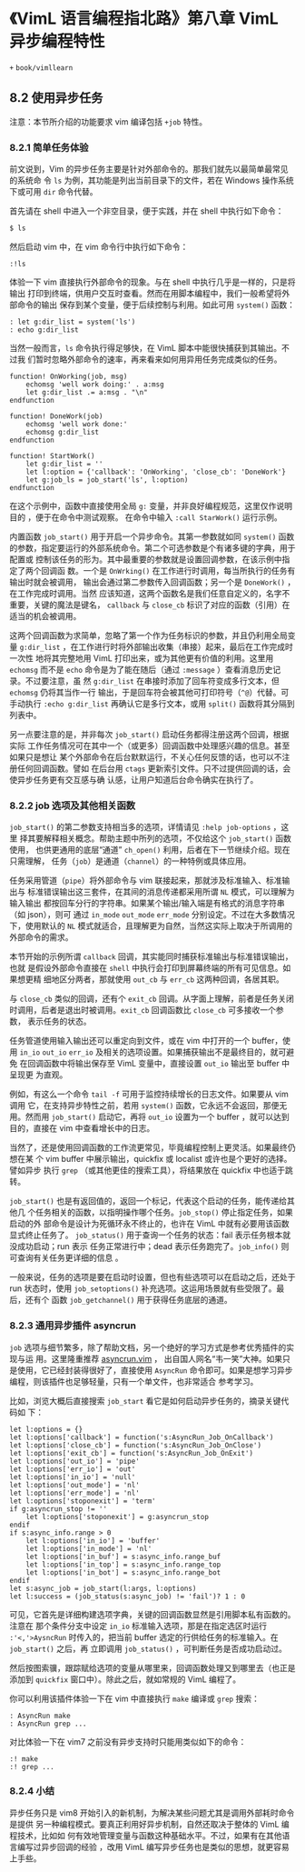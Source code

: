 # 《VimL 语言编程指北路》第八章 VimL 异步编程特性
`+` `book/vimllearn`

## 8.2 使用异步任务

注意：本节所介绍的功能要求 vim 编译包括 `+job` 特性。

### 8.2.1 简单任务体验

前文说到，Vim 的异步任务主要是针对外部命令的。那我们就先以最简单最常见的系统命
令 `ls` 为例，其功能是列出当前目录下的文件，若在 Windows 操作系统下或可用 `dir` 
命令代替。

首先请在 shell 中进入一个非空目录，便于实践，并在 shell 中执行如下命令：
```bash
$ ls
```

然后启动 vim 中，在 vim 命令行中执行如下命令：
```vim
:!ls
```

体验一下 vim 直接执行外部命令的现象。与在 shell 中执行几乎是一样的，只是将输出
打印到终端，供用户交互时查看。然而在用脚本编程中，我们一般希望将外部命令的输出
保存到某个变量，便于后续控制与利用。如此可用 `system()` 函数：

```vim
: let g:dir_list = system('ls')
: echo g:dir_list
```

当然一般而言，`ls` 命令执行得足够快，在 VimL 脚本中能很快捕获到其输出。不过我
们暂时忽略外部命令的速率，再来看来如何用异用任务完成类似的任务。

```vim
function! OnWorking(job, msg)
    echomsg 'well work doing:' . a:msg
    let g:dir_list .= a:msg . "\n"
endfunction

function! DoneWork(job)
    echomsg 'well work done:'
    echomsg g:dir_list
endfunction

function! StartWork()
    let g:dir_list = ''
    let l:option = {'callback': 'OnWorking', 'close_cb': 'DoneWork'}
    let g:job_ls = job_start('ls', l:option)
endfunction
```

在这个示例中，函数中直接使用全局 `g:` 变量，并非良好编程规范，这里仅作说明目的
，便于在命令中测试观察。 在命令中输入 `:call StarWork()` 运行示例。

内置函数 `job_start()` 用于开启一个异步命令。其第一参数就如同 `system()` 函数
的参数，指定要运行的外部系统命令。第二个可选参数是个有诸多键的字典，用于配置或
控制该任务的形为。其中最重要的参数就是设置回调参数，在该示例中指定了两个回调函
数。一个是 `OnWrking()` 在工作进行时调用，每当所执行的任务有输出时就会被调用，
输出会通过第二参数传入回调函数；另一个是 `DoneWork()` ，在工作完成时调用。当然
应该知道，这两个函数名是我们任意自定义的，名字不重要，关键的魔法是键名，
`callback` 与 `close_cb` 标识了对应的函数（引用）在适当的机会被调用。

这两个回调函数为求简单，忽略了第一个作为任务标识的参数，并且仍利用全局变量
`g:dir_list` ，在工作进行时将外部输出收集（串接）起来，最后在工作完成时一次性
地将其完整地用 VimL 打印出来，或为其他更有价值的利用。这里用 `echomsg` 而不是
`echo` 命令是为了能在随后（通过 `:message` ）查看消息历史记录。不过要注意，虽
然 `g:dir_list` 在串接时添加了回车符变成多行文本，但 `echomsg` 仍将其当作一行
输出，于是回车符会被其他可打印符号（`^@`）代替。可手动执行 `:echo g:dir_list`
再确认它是多行文本，或用 `split()` 函数将其分隔到列表中。

另一点要注意的是，并非每次 `job_start()` 启动任务都得注册这两个回调，根据实际
工作任务情况可在其中一个（或更多）回调函数中处理感兴趣的信息。甚至如果只是想让
某个外部命令在后台默默运行，不关心任何反馈的话，也可以不注册任何回调函数。譬如
在后台用 `ctags` 更新索引文件。只不过提供回调的话，会使异步任务更有交互感与确
认感，让用户知道后台命令确实在执行了。

### 8.2.2 job 选项及其他相关函数

`job_start()` 的第二参数支持相当多的选项，详情请见 `:help job-options` ，这里
择其要解释相关概念。帮助主题中所列的选项，不仅给这个 `job_start()` 函数使用，
也供更通用的底层“通道” `ch_open()` 利用，后者在下一节继续介绍。现在只需理解，
任务（`job`）是通道（`channel`）的一种特例或具体应用。

任务采用管道（`pipe`）将外部命令与 vim 联接起来，那就涉及标准输入、标准输出与
标准错误输出这三套件，在其间的消息传递都采用所谓 `NL` 模式，可以理解为输入输出
都按回车分行的字符串。如果某个输出/输入端是有格式的消息字符串（如 json），则可
通过 `in_mode` `out_mode` `err_mode` 分别设定。不过在大多数情况下，使用默认的
`NL` 模式就适合，且理解更为自然，当然这实际上取决于所调用的外部命令的需求。

本节开始的示例所谓 `callback` 回调，其实能同时捕获标准输出与标准错误输出，也就
是假设外部命令直接在 `shell` 中执行会打印到屏幕终端的所有可见信息。如果想更精
细地区分两者，那就使用 `out_cb` 与 `err_cb` 这两种回调，各居其职。

与 `close_cb` 类似的回调，还有个 `exit_cb` 回调。从字面上理解，前者是任务关闭
时调用，后者是退出时被调用。`exit_cb` 回调函数比 `close_cb` 可多接收一个参数，
表示任务的状态。

任务管道使用输入输出还可以重定向到文件，或在 vim 中打开的一个 buffer，使用
`in_io` `out_io` `err_io` 及相关的选项设置。如果捕获输出不是最终目的，就可避免
在回调函数中将输出保存至 VimL 变量中，直接设置 `out_io` 输出至 buffer 中呈现更
为直观。

例如，有这么一个命令 `tail -f` 可用于监控持续增长的日志文件。如果要从 vim 调用
它，在支持异步特性之前，若用 `system()` 函数，它永远不会返回，那便无用。然而用
`job_start()` 启动它，再将 `out_io` 设置为一个 buffer ，就可以达到目的，直接在
vim 中查看增长中的日志。

当然了，还是使用回调函数的工作流更常见，毕竟编程控制上更灵活。如果最终仍想在某
个 vim buffer 中展示输出，quickfix 或 localist 或许也是个更好的选择。譬如异步
执行 `grep` （或其他更佳的搜索工具），将结果放在 quickfix 中也适于跳转。

`job_start()` 也是有返回值的，返回一个标记，代表这个启动的任务，能传递给其他几
个任务相关的函数，以指明操作哪个任务。`job_stop()` 停止指定任务，如果启动的外
部命令是设计为死循环永不终止的，也许在 VimL 中就有必要用该函数显式终止任务了。
`job_status()` 用于查询一个任务的状态：fail 表示任务根本就没成功启动；run 表示
任务正常进行中；dead 表示任务跑完了。`job_info()` 则可查询有关任务更详细的信息
。

一般来说，任务的选项是要在启动时设置，但也有些选项可以在启动之后，还处于 run
状态时，使用 `job_setoptions()` 补充选项。这运用场景就有些受限了。最后，还有个
函数 `job_getchannel()` 用于获得任务底层的通道。

### 8.2.3 通用异步插件 asyncrun

`job` 选项与细节繁多，除了帮助文档，另一个绝好的学习方式是参考优秀插件的实现与运
用。这里隆重推荐 [asyncrun.vim](https://github.com/skywind3000/asyncrun.vim) ，
出自国人网名“韦一笑”大神。如果只是使用，它已经封装得很好了，直接使用 `AsyncRun` 
命令即可。如果是想学习异步编程，则该插件也足够轻量，只有一个单文件，也非常适合
参考学习。

比如，浏览大概后直接搜索 `job_start` 看它是如何启动异步任务的，摘录关键代码如
下：

```vim
let l:options = {}
let l:options['callback'] = function('s:AsyncRun_Job_OnCallback')
let l:options['close_cb'] = function('s:AsyncRun_Job_OnClose')
let l:options['exit_cb'] = function('s:AsyncRun_Job_OnExit')
let l:options['out_io'] = 'pipe'
let l:options['err_io'] = 'out'
let l:options['in_io'] = 'null'
let l:options['out_mode'] = 'nl'
let l:options['err_mode'] = 'nl'
let l:options['stoponexit'] = 'term'
if g:asyncrun_stop != ''
    let l:options['stoponexit'] = g:asyncrun_stop
endif
if s:async_info.range > 0
    let l:options['in_io'] = 'buffer'
    let l:options['in_mode'] = 'nl'
    let l:options['in_buf'] = s:async_info.range_buf
    let l:options['in_top'] = s:async_info.range_top
    let l:options['in_bot'] = s:async_info.range_bot
endif
let s:async_job = job_start(l:args, l:options)
let l:success = (job_status(s:async_job) != 'fail')? 1 : 0
```

可见，它首先是详细构建选项字典，关键的回调函数显然是引用脚本私有函数的。注意在
那个条件分支中设定 `in_io` 标准输入选项，那是在指定选区时运行 `:'<,'>AysncRun`
时传入的，把当前 buffer 选定的行供给任务的标准输入。在 `job_start()` 之后，再
立即调用 `job_status()` ，可判断任务是否成功启动过。

然后按图索骥，跟踪赋给选项的变量从哪里来，回调函数处理又到哪里去（也正是添加到
`quickfix` 窗口中）。除此之后，就如常规的 VimL 编程了。

你可以利用该插件体验一下在 vim 中直接执行 `make` 编译或 `grep` 搜索：

```vim
: AsyncRun make
: AsyncRun grep ...
```

对比体验一下在 vim7 之前没有异步支持时只能用类似如下的命令：

```vim
:! make
:! grep ...
```

### 8.2.4 小结

异步任务只是 vim8 开始引入的新机制，为解决某些问题尤其是调用外部耗时命令是提供
另一种编程模式。要真正利用好异步机制，自然还取决于整体的 VimL 编程技术，比如如
何有效地管理变量与函数这种基础水平。不过，如果有在其他语言编写过异步回调的经验
，改用 VimL 编写异步任务也是类似的思想，就更容易上手些。
